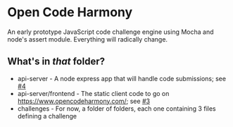 # Open Code Harmony

An early prototype JavaScript code challenge engine using Mocha and node's assert module.
Everything will radically change.

## What's in *that* folder?

- api-server - A node express app that will handle code submissions; see [#4](https://github.com/Bob-s-Fullstack-Builders/open-code-harmony/issues/4)
- api-server/frontend - The static client code to go on <https://www.opencodeharmony.com/>; see [#3](https://github.com/Bob-s-Fullstack-Builders/open-code-harmony/issues/3)
- challenges - For now, a folder of folders, each one containing 3 files defining a challenge
